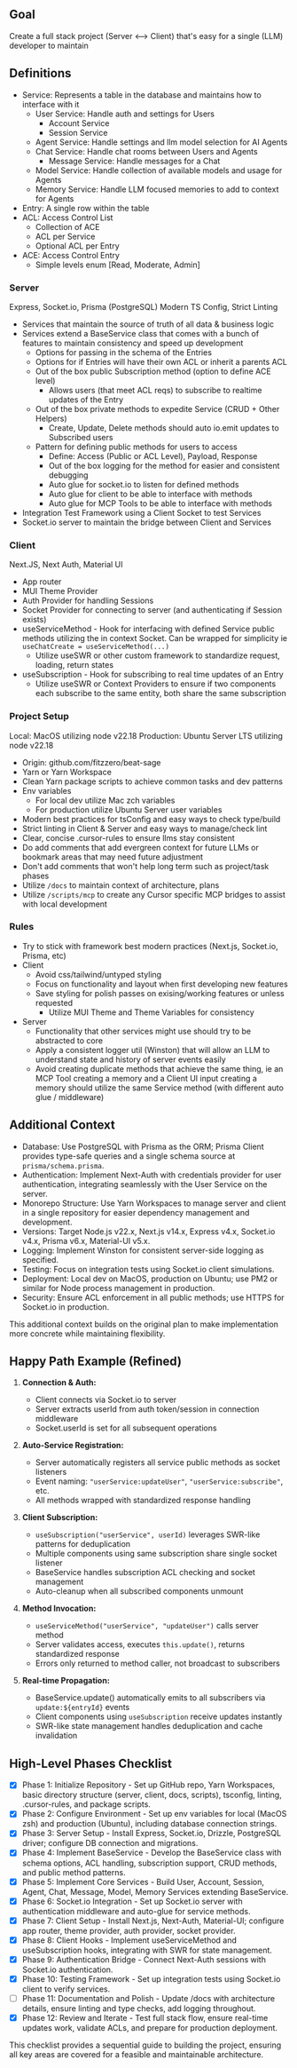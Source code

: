 ## Goal

Create a full stack project (Server <--> Client) that's easy for a single (LLM) developer to maintain

## Definitions

- Service: Represents a table in the database and maintains how to interface with it
  - User Service: Handle auth and settings for Users
    - Account Service
    - Session Service
  - Agent Service: Handle settings and llm model selection for AI Agents
  - Chat Service: Handle chat rooms between Users and Agents
    - Message Service: Handle messages for a Chat
  - Model Service: Handle collection of available models and usage for Agents
  - Memory Service: Handle LLM focused memories to add to context for Agents
- Entry: A single row within the table
- ACL: Access Control List
  - Collection of ACE
  - ACL per Service
  - Optional ACL per Entry
- ACE: Access Control Entry
  - Simple levels enum [Read, Moderate, Admin]

### Server

Express, Socket.io, Prisma (PostgreSQL)
Modern TS Config, Strict Linting

- Services that maintain the source of truth of all data & business logic
- Services extend a BaseService class that comes with a bunch of features to maintain consistency and speed up development
  - Options for passing in the schema of the Entries
  - Options for if Entries will have their own ACL or inherit a parents ACL
  - Out of the box public Subscription method (option to define ACE level)
    - Allows users (that meet ACL reqs) to subscribe to realtime updates of the Entry
  - Out of the box private methods to expedite Service (CRUD + Other Helpers)
    - Create, Update, Delete methods should auto io.emit updates to Subscribed users
  - Pattern for defining public methods for users to access
    - Define: Access (Public or ACL Level), Payload, Response
    - Out of the box logging for the method for easier and consistent debugging
    - Auto glue for socket.io to listen for defined methods
    - Auto glue for client to be able to interface with methods
    - Auto glue for MCP Tools to be able to interface with methods
- Integration Test Framework using a Client Socket to test Services
- Socket.io server to maintain the bridge between Client and Services

### Client

Next.JS, Next Auth, Material UI

- App router
- MUI Theme Provider
- Auth Provider for handling Sessions
- Socket Provider for connecting to server (and authenticating if Session exists)
- useServiceMethod - Hook for interfacing with defined Service public methods utilizing the in context Socket. Can be wrapped for simplicity ie `useChatCreate = useServiceMethod(...)`
  - Utilize useSWR or other custom framework to standardize request, loading, return states
- useSubscription - Hook for subscribing to real time updates of an Entry
  - Utilize useSWR or Context Providers to ensure if two components each subscribe to the same entity, both share the same subscription

### Project Setup

Local: MacOS utilizing node v22.18
Production: Ubuntu Server LTS utilizing node v22.18

- Origin: github.com/fitzzero/beat-sage
- Yarn or Yarn Workspace
- Clean Yarn package scripts to achieve common tasks and dev patterns
- Env variables
  - For local dev utilize Mac zch variables
  - For production utilize Ubuntu Server user variables
- Modern best practices for tsConfig and easy ways to check type/build
- Strict linting in Client & Server and easy ways to manage/check lint
- Clear, concise .cursor-rules to ensure llms stay consistent
- Do add comments that add evergreen context for future LLMs or bookmark areas that may need future adjustment
- Don't add comments that won't help long term such as project/task phases
- Utilize `/docs` to maintain context of architecture, plans
- Utilize `/scripts/mcp` to create any Cursor specific MCP bridges to assist with local development

### Rules

- Try to stick with framework best modern practices (Next.js, Socket.io, Prisma, etc)
- Client
  - Avoid css/tailwind/untyped styling
  - Focus on functionality and layout when first developing new features
  - Save styling for polish passes on exising/working features or unless requested
    - Utilize MUI Theme and Theme Variables for consistency
- Server
  - Functionality that other services might use should try to be abstracted to core
  - Apply a consistent logger util (Winston) that will allow an LLM to understand state and history of server events easily
  - Avoid creating duplicate methods that achieve the same thing, ie an MCP Tool creating a memory and a Client UI input creating a memory should utilize the same Service method (with different auto glue / middleware)

## Additional Context

- Database: Use PostgreSQL with Prisma as the ORM; Prisma Client provides type-safe queries and a single schema source at `prisma/schema.prisma`.
- Authentication: Implement Next-Auth with credentials provider for user authentication, integrating seamlessly with the User Service on the server.
- Monorepo Structure: Use Yarn Workspaces to manage server and client in a single repository for easier dependency management and development.
- Versions: Target Node.js v22.x, Next.js v14.x, Express v4.x, Socket.io v4.x, Prisma v6.x, Material-UI v5.x.
- Logging: Implement Winston for consistent server-side logging as specified.
- Testing: Focus on integration tests using Socket.io client simulations.
- Deployment: Local dev on MacOS, production on Ubuntu; use PM2 or similar for Node process management in production.
- Security: Ensure ACL enforcement in all public methods; use HTTPS for Socket.io in production.

This additional context builds on the original plan to make implementation more concrete while maintaining flexibility.

## Happy Path Example (Refined)

1. **Connection & Auth:**

   - Client connects via Socket.io to server
   - Server extracts userId from auth token/session in connection middleware
   - Socket.userId is set for all subsequent operations

2. **Auto-Service Registration:**

   - Server automatically registers all service public methods as socket listeners
   - Event naming: `"userService:updateUser"`, `"userService:subscribe"`, etc.
   - All methods wrapped with standardized response handling

3. **Client Subscription:**

   - `useSubscription("userService", userId)` leverages SWR-like patterns for deduplication
   - Multiple components using same subscription share single socket listener
   - BaseService handles subscription ACL checking and socket management
   - Auto-cleanup when all subscribed components unmount

4. **Method Invocation:**

   - `useServiceMethod("userService", "updateUser")` calls server method
   - Server validates access, executes `this.update()`, returns standardized response
   - Errors only returned to method caller, not broadcast to subscribers

5. **Real-time Propagation:**
   - BaseService.update() automatically emits to all subscribers via `update:${entryId}` events
   - Client components using `useSubscription` receive updates instantly
   - SWR-like state management handles deduplication and cache invalidation

## High-Level Phases Checklist

- [x] Phase 1: Initialize Repository - Set up GitHub repo, Yarn Workspaces, basic directory structure (server, client, docs, scripts), tsconfig, linting, .cursor-rules, and package scripts.
- [x] Phase 2: Configure Environment - Set up env variables for local (MacOS zsh) and production (Ubuntu), including database connection strings.
- [x] Phase 3: Server Setup - Install Express, Socket.io, Drizzle, PostgreSQL driver; configure DB connection and migrations.
- [x] Phase 4: Implement BaseService - Develop the BaseService class with schema options, ACL handling, subscription support, CRUD methods, and public method patterns.
- [x] Phase 5: Implement Core Services - Build User, Account, Session, Agent, Chat, Message, Model, Memory Services extending BaseService.
- [x] Phase 6: Socket.io Integration - Set up Socket.io server with authentication middleware and auto-glue for service methods.
- [x] Phase 7: Client Setup - Install Next.js, Next-Auth, Material-UI; configure app router, theme provider, auth provider, socket provider.
- [x] Phase 8: Client Hooks - Implement useServiceMethod and useSubscription hooks, integrating with SWR for state management.
- [x] Phase 9: Authentication Bridge - Connect Next-Auth sessions with Socket.io authentication.
- [x] Phase 10: Testing Framework - Set up integration tests using Socket.io client to verify services.
- [ ] Phase 11: Documentation and Polish - Update /docs with architecture details, ensure linting and type checks, add logging throughout.
- [x] Phase 12: Review and Iterate - Test full stack flow, ensure real-time updates work, validate ACLs, and prepare for production deployment.

This checklist provides a sequential guide to building the project, ensuring all key areas are covered for a feasible and maintainable architecture.

